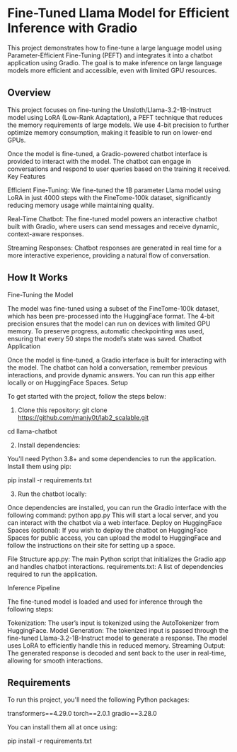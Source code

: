 # **Fine-Tuned Llama Model for Efficient Inference with Gradio**

This project demonstrates how to fine-tune a large language model using Parameter-Efficient Fine-Tuning (PEFT) and integrates it into a chatbot application using Gradio. The goal is to make inference on large language models more efficient and accessible, even with limited GPU resources.

## Overview

This project focuses on fine-tuning the Unsloth/Llama-3.2-1B-Instruct model using LoRA (Low-Rank Adaptation), a PEFT technique that reduces the memory requirements of large models. We use 4-bit precision to further optimize memory consumption, making it feasible to run on lower-end GPUs.

Once the model is fine-tuned, a Gradio-powered chatbot interface is provided to interact with the model. The chatbot can engage in conversations and respond to user queries based on the training it received.
Key Features

Efficient Fine-Tuning: We fine-tuned the 1B parameter Llama model using LoRA in just 4000 steps with the FineTome-100k dataset, significantly reducing memory usage while maintaining quality.

Real-Time Chatbot: The fine-tuned model powers an interactive chatbot built with Gradio, where users can send messages and receive dynamic, context-aware responses.

Streaming Responses: Chatbot responses are generated in real time for a more interactive experience, providing a natural flow of conversation.

## How It Works
Fine-Tuning the Model

The model was fine-tuned using a subset of the FineTome-100k dataset, which has been pre-processed into the HuggingFace format. The 4-bit precision ensures that the model can run on devices with limited GPU memory. To preserve progress, automatic checkpointing was used, ensuring that every 50 steps the model’s state was saved.
Chatbot Application

Once the model is fine-tuned, a Gradio interface is built for interacting with the model. The chatbot can hold a conversation, remember previous interactions, and provide dynamic answers. You can run this app either locally or on HuggingFace Spaces.
Setup

To get started with the project, follow the steps below:
1. Clone this repository:
git clone https://github.com/manjy0t/lab2_scalable.git

cd llama-chatbot

2. Install dependencies:

You'll need Python 3.8+ and some dependencies to run the application. Install them using pip:

pip install -r requirements.txt

3. Run the chatbot locally:

Once dependencies are installed, you can run the Gradio interface with the following command:
python app.py
This will start a local server, and you can interact with the chatbot via a web interface.
Deploy on HuggingFace Spaces (optional):
If you wish to deploy the chatbot on HuggingFace Spaces for public access, you can upload the model to HuggingFace and follow the instructions on their site for setting up a space.

File Structure
app.py: The main Python script that initializes the Gradio app and handles chatbot interactions.
requirements.txt: A list of dependencies required to run the application.

Inference Pipeline

The fine-tuned model is loaded and used for inference through the following steps:

Tokenization: The user’s input is tokenized using the AutoTokenizer from HuggingFace.
Model Generation: The tokenized input is passed through the fine-tuned Llama-3.2-1B-Instruct model to generate a response. The model uses LoRA to efficiently handle this in reduced memory.
Streaming Output: The generated response is decoded and sent back to the user in real-time, allowing for smooth interactions.

## Requirements

To run this project, you'll need the following Python packages:

transformers==4.29.0
torch==2.0.1
gradio==3.28.0

You can install them all at once using:

pip install -r requirements.txt



